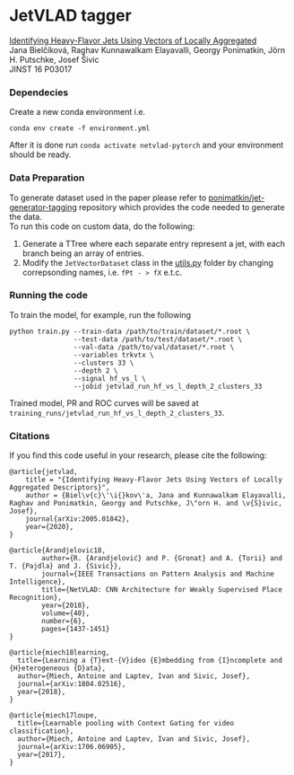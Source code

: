 # JetVLAD tagger

[Identifying Heavy-Flavor Jets Using Vectors of Locally Aggregated](https://arxiv.org/abs/2005.01842)  
Jana Bielčíková, Raghav Kunnawalkam Elayavalli, Georgy Ponimatkin, Jörn H. Putschke, Josef Šivic  
JINST 16 P03017
  
### Dependecies
Create a new conda environment i.e.
```
conda env create -f environment.yml
```
After it is done run `conda activate netvlad-pytorch` and your environment should be ready.

### Data Preparation
To generate dataset used in the paper please refer to [ponimatkin/jet-generator-tagging](https://github.com/ponimatkin/jet-generator-tagging)
repository which provides the code needed to generate the data.   
To run this code on custom data, do the following:
1. Generate a TTree where each separate entry represent a jet, with each branch being an array of entries.
2. Modify the `JetVectorDataset` class in the [utils.py](utils.py) folder by changing correpsonding names, i.e. `fPt - > fX` e.t.c.
 
### Running the code
To train the model, for example, run the following
```
python train.py --train-data /path/to/train/dataset/*.root \
                --test-data /path/to/test/dataset/*.root \
                --val-data /path/to/val/dataset/*.root \
                --variables trkvtx \
                --clusters 33 \
                --depth 2 \
                --signal hf_vs_l \
                --jobid jetvlad_run_hf_vs_l_depth_2_clusters_33
```
Trained model, PR and ROC curves will be saved at `training_runs/jetvlad_run_hf_vs_l_depth_2_clusters_33`.

### Citations
If you find this code useful in your research, please cite the following:
```
@article{jetvlad,
    title = "{Identifying Heavy-Flavor Jets Using Vectors of Locally Aggregated Descriptors}",
    author = {Biel\v{c}\'\i{}kov\'a, Jana and Kunnawalkam Elayavalli, Raghav and Ponimatkin, Georgy and Putschke, J\"orn H. and \v{S}ivic, Josef},
    journal{arXiv:2005.01842},
    year={2020},
}

@article{Arandjelovic18, 
        author={R. {Arandjelović} and P. {Gronat} and A. {Torii} and T. {Pajdla} and J. {Sivic}}, 
        journal={IEEE Transactions on Pattern Analysis and Machine Intelligence},
        title={NetVLAD: CNN Architecture for Weakly Supervised Place Recognition},
        year={2018}, 
        volume={40}, 
        number={6}, 
        pages={1437-1451}
}

@article{miech18learning,
  title={Learning a {T}ext-{V}ideo {E}mbedding from {I}ncomplete and {H}eterogeneous {D}ata},
  author={Miech, Antoine and Laptev, Ivan and Sivic, Josef},
  journal={arXiv:1804.02516},
  year={2018},
}

@article{miech17loupe,
  title={Learnable pooling with Context Gating for video classification},
  author={Miech, Antoine and Laptev, Ivan and Sivic, Josef},
  journal={arXiv:1706.06905},
  year={2017},
}


```


